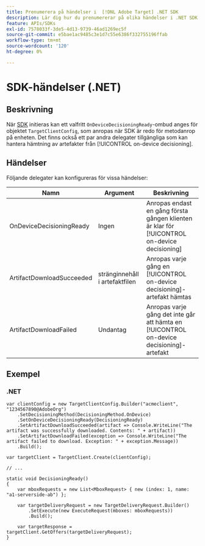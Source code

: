 ```yaml
---
title: Prenumerera på händelser i  [!DNL Adobe Target] .NET SDK
description: Lär dig hur du prenumererar på olika händelser i .NET SDK med objektet [!UICONTROL OnDeviceDecisioningHandler].
feature: APIs/SDKs
exl-id: 7578033f-3de5-4d13-9739-46ad1269ec5f
source-git-commit: e5bae1ac9485c3e1d7c55e6386f332755196ffab
workflow-type: tm+mt
source-wordcount: '120'
ht-degree: 0%

---
```


# SDK-händelser (.NET)

## Beskrivning

När [SDK](initialize-sdk.md) initieras kan ett valfritt `OnDeviceDecisioningReady`-ombud anges för objektet `TargetClientConfig`, som anropas när SDK är redo för metodanrop på enheten. Det finns också ett par andra delegater tillgängliga som kan hantera hämtning av artefakter från [!UICONTROL on-device decisioning].

## Händelser

Följande delegater kan konfigureras för vissa händelser:

| Namn | Argument | Beskrivning |
| --- | --- | --- |
| OnDeviceDecisioningReady | Ingen | Anropas endast en gång första gången klienten är klar för [!UICONTROL on-device decisioning] |
| ArtifactDownloadSucceeded | stränginnehåll i artefaktfilen | Anropas varje gång en [!UICONTROL on-device decisioning]-artefakt hämtas |
| ArtifactDownloadFailed | Undantag | Anropas varje gång det inte går att hämta en [!UICONTROL on-device decisioning]-artefakt |

## Exempel

### \.NET

```dotnet {line-numbers="true"}
var clientConfig = new TargetClientConfig.Builder("acmeclient", "1234567890@AdobeOrg")
    .SetDecisioningMethod(DecisioningMethod.OnDevice)
    .SetOnDeviceDecisioningReady(DecisioningReady)
    .SetArtifactDownloadSucceeded(artifact => Console.WriteLine("The artifact was successfully downloaded. Contents: " + artifact))
    .SetArtifactDownloadFailed(exception => Console.WriteLine("The artifact failed to download. Exception: " + exception.Message))
    .Build();

var targetClient = TargetClient.Create(clientConfig);

// ...

static void DecisioningReady()
{
    var mboxRequests = new List<MboxRequest> { new (index: 1, name: "a1-serverside-ab") };

    var targetDeliveryRequest = new TargetDeliveryRequest.Builder()
        .SetExecute(new ExecuteRequest(mboxes: mboxRequests))
        .Build();

    var targetResponse = targetClient.GetOffers(targetDeliveryRequest);
}
```
